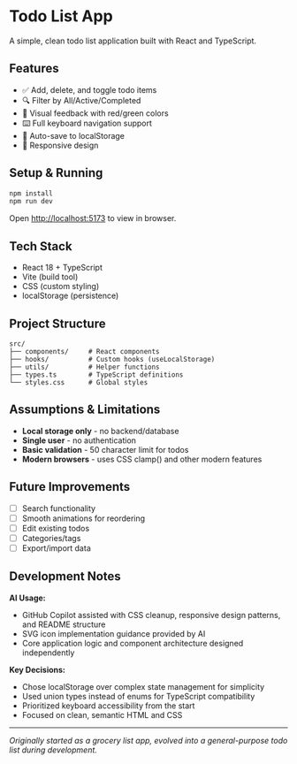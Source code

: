 # Todo List App

A simple, clean todo list application built with React and TypeScript.

## Features

- ✅ Add, delete, and toggle todo items
- 🔍 Filter by All/Active/Completed
- 🎨 Visual feedback with red/green colors
- ⌨️ Full keyboard navigation support
- 💾 Auto-save to localStorage
- 📱 Responsive design

## Setup & Running

```bash
npm install
npm run dev
```

Open [http://localhost:5173](http://localhost:5173) to view in browser.

## Tech Stack

- React 18 + TypeScript
- Vite (build tool)
- CSS (custom styling)
- localStorage (persistence)

## Project Structure

```
src/
├── components/     # React components
├── hooks/          # Custom hooks (useLocalStorage)
├── utils/          # Helper functions
├── types.ts        # TypeScript definitions
└── styles.css      # Global styles
```

## Assumptions & Limitations

- **Local storage only** - no backend/database
- **Single user** - no authentication
- **Basic validation** - 50 character limit for todos
- **Modern browsers** - uses CSS clamp() and other modern features

## Future Improvements

- [ ] Search functionality
- [ ] Smooth animations for reordering
- [ ] Edit existing todos
- [ ] Categories/tags
- [ ] Export/import data

## Development Notes

**AI Usage:**

- GitHub Copilot assisted with CSS cleanup, responsive design patterns, and README structure
- SVG icon implementation guidance provided by AI
- Core application logic and component architecture designed independently

**Key Decisions:**

- Chose localStorage over complex state management for simplicity
- Used union types instead of enums for TypeScript compatibility
- Prioritized keyboard accessibility from the start
- Focused on clean, semantic HTML and CSS

---

_Originally started as a grocery list app, evolved into a general-purpose todo list during development._

```

```
